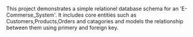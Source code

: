 This project demonstrates a simple relationel database schema for an 'E-Commerse_System'. 
It includes core entities such as Customers,Products,Orders and catagories and models the relationship between them using primery and foreign key.
